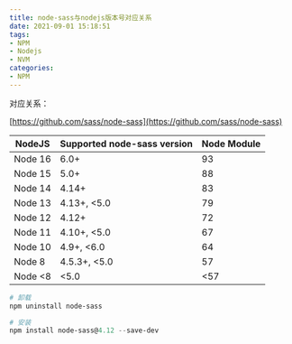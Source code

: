 ```yaml
---
title: node-sass与nodejs版本号对应关系
date: 2021-09-01 15:18:51
tags:
- NPM
- Nodejs
- NVM
categories:
- NPM
---
```


对应关系：

[https://github.com/sass/node-sass](https://github.com/sass/node-sass)

NodeJS  | Supported node-sass version | Node Module
--------|-----------------------------|------------
Node 16 | 6.0+                        | 93
Node 15 | 5.0+                        | 88
Node 14 | 4.14+                       | 83
Node 13 | 4.13+, <5.0                 | 79
Node 12 | 4.12+                       | 72
Node 11 | 4.10+, <5.0                 | 67
Node 10 | 4.9+, <6.0                  | 64
Node 8  | 4.5.3+, <5.0                | 57
Node <8 | <5.0                        | <57

```ps1
# 卸载
npm uninstall node-sass

# 安装
npm install node-sass@4.12 --save-dev
```